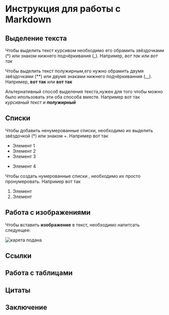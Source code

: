 # Инструкция для работы с Markdown

## Выделение текста

Чтобы выделить текст курсивом необходимо его обрамить звёздочками (*) или знаком нижнего подчёркивания (_). Например, *вот так* или _вот так_

Чтобы выделить текст полужирным,его нужно обрамить двумя звёздочками (**) или двумя знаками нижнего подчёркиванния (__). Например, **вот так** или __вот так__

Альтернативный способ выделения текста,нужен для того чтобы можно было ипользовать эти оба способа вместе. Например вот так _курсивный текст и **полужирный**_

## Списки

Чтобы добавить ненумерованные списки, необходимо их выделить звёздочкой (*) или знаком +. Например вот так 
* Элемент 1
* Элемент 2
* Элемент 3
+ Элемент 4

Чтобы создать нумерованные списки , необходимо их просто пронумеровать. Например вот так  
1. Элемент
2. Элемент

## Работа с изображениями

Чтобы вставить **изображение** в текст, необходимо напитсать следуещее:

![карета подана](kareta.jpg)


## Ссылки

## Работа с таблицами

## Цитаты

## Заключение 